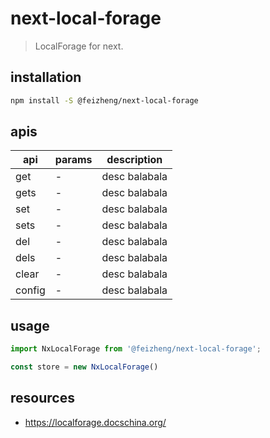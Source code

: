 # next-local-forage
> LocalForage for next.

## installation
```bash
npm install -S @feizheng/next-local-forage
```

## apis
| api    | params | description   |
| ------ | ------ | ------------- |
| get    | -      | desc balabala |
| gets   | -      | desc balabala |
| set    | -      | desc balabala |
| sets   | -      | desc balabala |
| del    | -      | desc balabala |
| dels   | -      | desc balabala |
| clear  | -      | desc balabala |
| config | -      | desc balabala |

## usage
```js
import NxLocalForage from '@feizheng/next-local-forage';

const store = new NxLocalForage()
```

## resources
- https://localforage.docschina.org/
